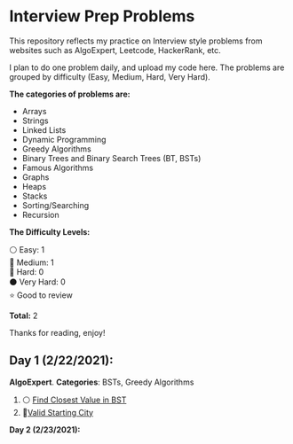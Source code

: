 # Interview Prep Problems

This repository reflects my practice on Interview style problems from websites such as AlgoExpert, Leetcode, HackerRank, etc. 

I plan to do one problem daily, and upload my code here. The problems are grouped by difficulty (Easy, Medium, Hard, Very Hard). 

**The categories of problems are:**

- Arrays
- Strings
- Linked Lists
- Dynamic Programming
- Greedy Algorithms
- Binary Trees and Binary Search Trees (BT, BSTs)
- Famous Algorithms
- Graphs
- Heaps
- Stacks
- Sorting/Searching
- Recursion

**The Difficulty Levels:**
 
 :white_circle: Easy: 1  
 :large_blue_circle: Medium: 1  
 :red_circle: Hard: 0  
 :black_circle: Very Hard: 0  
 :star: Good to review
 
  __Total:__ 2

Thanks for reading, enjoy!

<!-- Template for each day

 ## Day 1: September 15, 2019
__Focus for today:__ Heaps/Priority Queues

#### LeetCode
* :white_circle: [Find Closest Value in BST](Interview-Prep/Easy/find_closest_value_bst.py)
* :large_blue_circle: [5-longest-palindromic-substring.cpp](LeetCode/5-longest-palindromic-substring.cpp)

#### AlgoExpert
* :red_circle: [bubble-sort.cpp](AlgoExpert/bubble-sort.cpp)

 -->
 
<!-- --------------------------------------------------------------------------------------------------------------------- -->
## Day 1 (2/22/2021):
**AlgoExpert**.
__Categories__: BSTs, Greedy Algorithms 
1. :white_circle: [Find Closest Value in BST](Interview-Prep/Easy/find_closest_value_bst.py)
2. :large_blue_circle:[Valid Starting City](Interview-Prep/Medium/valid_starting_city.py)

<!-- --------------------------------------------------------------------------------------------------------------------- -->

**Day 2 (2/23/2021):**


